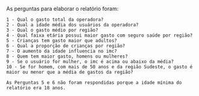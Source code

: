 As perguntas para elaborar o relatório foram:

	1 - Qual o gasto total da operadora?
	2 - Qual a idade média dos usuários da operadora?
	3 - Qual o gasto médio por região?
	4 - Qual faixa etária possui maior gasto com seguro saúde por região?
	5 - Crianças tem gasto maior que adultos?
	6 - Qual a proporção de crianças por região?
	7 - O aumento da idade influencia no imc?
	8 - Quem tem maior gasto, homens ou mulheres?
	9 - Se o usuário for mulher, o imc é acima ou abaixo da média?
	10 - Se for homem, com mais de 50 anos e da região Sudeste, o gasto é maior ou menor que a média de gastos da região?
	
	As Perguntas 5 e 6 não foram respondidas porque a idade mínima do relatório era 18 anos.
